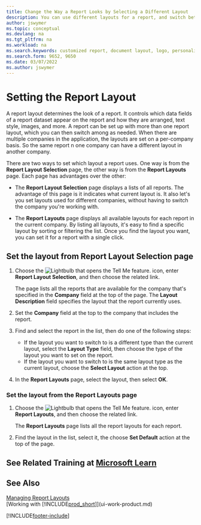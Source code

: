 ```yaml
---
title: Change the Way a Report Looks by Selecting a Different Layout
description: You can use different layouts for a report, and switch between layouts to change how a report looks.
author: jswymer
ms.topic: conceptual
ms.devlang: na
ms.tgt_pltfrm: na
ms.workload: na
ms.search.keywords: customized report, document layout, logo, personalize
ms.search.form: 9652, 9650
ms.date: 03/07/2022
ms.author: jswymer
---
```

# Setting the Report Layout

A report layout determines the look of a report. It controls which data fields of a report dataset appear on the report and how they are arranged, text style, images, and more. A report can be set up with more than one report layout, which you can then switch among as needed. When there are multiple companies in the application, the layouts are set on a per-company basis. So the same report n one company can have a different layout in another company. 

There are two ways to set which layout a report uses. One way is from the **Report Layout Selection** page, the other way is from the **Report Layouts** page. Each page has advantages over the other: 

- The **Report Layout Selection** page displays a lists of all reports. The advantage of this page is it indicates what current layout is. It also let's you set layouts used for different companies, without having to switch the company you're working with.

- The **Report Layouts** page displays all available layouts for each report in the current company. By listing all layouts, it's easy to find a specific layout by sorting or filtering the list. Once you find the layout you want, you can set it for a report with a single click. 

## Set the layout from Report Layout Selection page

1. Choose the ![Lightbulb that opens the Tell Me feature.](media/ui-search/search_small.png "Tell me what you want to do") icon, enter **Report Layout Selection**, and then choose the related link.
  
   The page lists all the reports that are available for the company that's specified in the **Company** field at the top of the page. The **Layout Description** field specifies the layout that the report currently uses.
2. Set the **Company** field at the top to the company that includes the report.
3. Find and select the report in the list, then do one of the following steps:

    - If the layout you want to switch to is a different type than the current layout, select the **Layout Type** field, then choose the type of the layout you want to set on the report. 
    - If the layout you want to switch to is the same layout type as the current layout, choose the **Select Layout** action at the top.

4. In the **Report Layouts** page, select the layout, then select **OK**.

### Set the layout from the Report Layouts page

1. Choose the ![Lightbulb that opens the Tell Me feature.](media/ui-search/search_small.png "Tell me what you want to do") icon, enter **Report Layouts**, and then choose the related link.
  
   The **Report Layouts** page lists all the report layouts for each report.
2. Find the layout in the list, select it, the choose **Set Default** action at the top of the page.

## See Related Training at [Microsoft Learn](/learn/modules/change-documents-dynamics-365-business-central/index)

## See Also

[Managing Report Layouts](ui-manage-report-layouts.md)  
[Working with [!INCLUDE[prod_short](includes/prod_short.md)]](ui-work-product.md)


[!INCLUDE[footer-include](includes/footer-banner.md)]